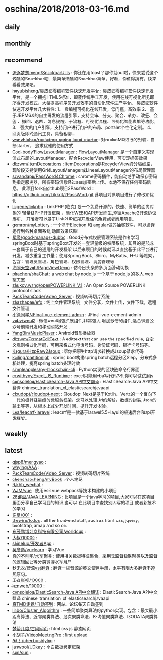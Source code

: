 # oschina/2018/2018-03-16.md



## daily



## monthly



## recommend

- [追逐梦想meng/SnackbarUtils](http://git.oschina.net/mengpeng920223/SnackbarUtils) : 你还在用toast？那你就out啦，快来尝试这个炫酷的Snackbar吧。最简单炫酷的Snackbar简单，好看，你值得拥有。快来看看效果吧。
- [huyubisheng/臭皮匠零编程软件快速开发平台](http://git.oschina.net/huyubisheng/stoogessoft) : 臭皮匠零编程软件快速开发平台，是一个拥抱HTML5标准，颠覆传统手工开发，使用在线可视化所见即所得开发模式，大幅提高程序员开发效率的自动化软件生产平台。 臭皮匠软件快速开发平台几大特性: 1、 零编程可视化在线开发，低门槛，高效率 2、 基于JBPM6.0的自主研发的流程引擎，支持会审、分支、聚合、转办、改签、会签 、撤回、退回、消息提醒、子流程、可视化流程、可视化智能表单等功能。 3、 强大的门户引擎，支持用户进行门户的布局、portalet个性化定制。 4、 网页版即时通讯工具，具备私聊...
- [wanzhichao/rocketmq-spring-boot-starter](http://git.oschina.net/jollyfly/rocketmq-spring-boot-starter) : 对rocketMQ进行的封装，自制starter， 追求优雅的使用方式
- [God-body/FlowLayoutManager](http://git.oschina.net/changleibox/FlowLayoutManager) : FlowLayoutManager 是一个自定义实现流式布局的LayoutManager，配合RecyclerView使用，可实现标签效果
- [dkzwm/ItemDecorations](http://git.oschina.net/dkzwm/ItemDecorations) : ItemDecorations是RecyclerView的分隔线库，现阶段支持使用GridLayoutManager或LinearLayoutManager的布局管理器
- [sxyandapp/PassWord4Chrome](http://git.oschina.net/sxyandapp/PassWord4Chrome) : chrome密码插件，能自动或手动保存密码到指定服务器，所有密码信息经过aes加密后上传。本地不保存任何密码信息。 此项目fork自github项目2PassWord：https://github.com/Likkrit/2PassWord.git 此项目对原项目进行了修改和优化
- [liugene/linkphp](http://git.oschina.net/liugene/linkphp) : LinkPHP (临克) 是一个免费开源的，快速、简单的面向对象的 轻量级PHP开发框架 ，简化WEB和API开发而生,遵循Apache2开源协议发布。 开发者可以基于LinkPHP框架开发任何免费或者商用项目。
- [gemron/myLottery](http://git.oschina.net/gemron/myLottery) : 一个基于Electron 和 angular做的抽奖软件，可以编译运行到各种桌面系统,动画效果炫酷!
- [星缘/good-manage-dubbo](http://git.oschina.net/1341541819.com/good-manage-dubbo) : Good分布式权限管理系统是作者学习springBoot时基于springBoot开发的一套轻量级的权限系统，其目的是形成一套属于自己的通用的开发框架 以后来项目的时候就可以直接基于此平台进行开发，减少重复工作量；使用Spring Boot、Shiro、MyBatis、H-UI等框架，包含：管理员管理、角色管理、权限管理、调度管理等
- [海阔天空yqh/PageViewDemo](http://git.oschina.net/yqh1988/PageViewDemo) : 仿今日头条的多页面滑动切换
- [phachon/phaChat](http://git.oschina.net/phachon/phaChat) : a web chat by node.js 一个基于 node.js 的多人 web 聊天室
- [zhukov.wang/openPOWERLINK_V2](http://git.oschina.net/zhukovwang/openPOWERLINK_V2) : An Open Source POWERLINK protocol stack
- [PackTeamCode/Video_Server](http://git.oschina.net/PackTeamCode/Video_Server) : 视频转码切片系统
- [zhazhapan/efo](http://git.oschina.net/zhazhapan_admin/efo) : 线上文件管理系统，文件分享，文件上传，文件下载，远程文件管理
- [小徐同学/JFinal-vue-element-admin](http://git.oschina.net/xiaoxustudent/JFinal-vue-element-admin) : JFinal-vue-element-admin
- [yoby/weui2](http://git.oschina.net/yoby/weui2) : 微信weui增强扩展组件,非常强大,增加数倍的组件,适合微信公众号前端开发和移动网站开发..
- [YangBin/MusicPlayer](http://git.oschina.net/summerly/MusicPlayer) : Android音乐播放器
- [dkzwm/FormatEditText](http://git.oschina.net/dkzwm/FormatEditText) : A edittext that can use the specified rule, 自定义规则格式化号码，可用来格式化电话号码、身份证号码、银行卡号码等。
- [Kagura/HttpRaw2Jsoup](http://git.oschina.net/Kagura/HttpRaw2Jsoup) : 帮你把原生http请求转换成Jsoup请求代码
- [kailing/partitionjob](http://git.oschina.net/kailing/partitionjob) : spring boot构建spring batch远程分区Step，分布式多机处理，提高spring batch处理时效
- [simpleapples/py-blockchain-cli](http://git.oschina.net/simpleapples/py-blockchain-cli) : Python实现的区块链命令行界面
- [cxwithyxy/Excel_JS_Runtime](http://git.oschina.net/cxwithyxy/Excel_JS_Runtime) : excel只能用vba写代码?不,你可以试试用js
- [consolelog/ElasticSearch-Java API中文翻译](http://git.oschina.net/consolelog/chinese_translation_of_elasticsearchjavaapi) : ElasticSearch-Java API中文翻译 chinese_translation_of_elasticsearchjavaapi
- [cloudopt/cloudopt-next](http://git.oschina.net/cloudopt/cloudopt-next) : Cloudopt Next是基于Kotlin、Vertx的一个面向下一代的极其轻量级的微服务框架，您可以处理Url的解析，数据的封装,Json的输出等等，从根本上减少开发时间、提升开发体验。
- [Lea/leacmf-laravel](http://git.oschina.net/lea21st/leacmf-laravel) : leacmf是一款基于laravel5.5+layui的极速后台和api开发框架。


## weekly



## latest

- [qjsp8/mengyao](http://git.oschina.net/qjsp8/mengyao) : 
- [whying/AAA](http://git.oschina.net/whyfing/AAA) : 
- [PackTeamCode/Video_Server](http://git.oschina.net/PackTeamCode/Video_Server) : 视频转码切片系统
- [chenshaosheng/myBook](http://git.oschina.net/chenshaosheng/myBook) : 个人笔记
- [R/khh_wechat](http://git.oschina.net/ES94/khh_wechat) : 
- [WJM/vue](http://git.oschina.net/wujimiao/vue) : 使用es6 vue webpack等技术构建的小项目
- [2B键盘/JAVA LEARNING](http://git.oschina.net/keyboard-2B/k2b_game_engine) : 此项目是一个java学习的项目,大家可以在这项目里面分享自己学习到的知识,也可以 在此项目中查找别人写的项目,或者新技术的学习
- [东皇/001](http://git.oschina.net/wtgj520/001) : 
- [thewire/todos](http://git.oschina.net/thewire/todos) : all the front-end stuff, such as html, css, jquery, bootstrap, amap and so on.
- [东茂鹏博北京科技有限公司/worldcup](http://git.oschina.net/dmpb/worldcup) : 
- [大叔/10000](http://git.oschina.net/nbalzx/10000) : 
- [shineluo/开发者App](http://git.oschina.net/shineluo/developer_app) : 
- [吴彦燊/vuelearn](http://git.oschina.net/wuyanshen/vuelearn) : 学习Vue
- [真的不帅哟/水军聚类](http://git.oschina.net/moonkie/navy_clustering) : 使用相关数据特征集合，采用无监督级联聚类以及监督的逻辑回归等分类微博水军用户
- [秋无衣/音源vst翻译](http://git.oschina.net/qiuwuyi/sound_source_vst_translation) : 翻译一些音源的英文使用手册，水平有限大多翻译不遵照原句。
- [王者影视/10000](http://git.oschina.net/qq3800/10000) : 
- [̶̶̶hznweb/10000](http://git.oschina.net/administrator-user/10000) : 
- [consolelog/ElasticSearch-Java API中文翻译](http://git.oschina.net/consolelog/chinese_translation_of_elasticsearchjavaapi) : ElasticSearch-Java API中文翻译 chinese_translation_of_elasticsearchjavaapi
- [真TMD走运/自动签到](http://git.oschina.net/LiuWeiCN/auto_check_in) : 网站、论坛每天自动签到
- [linbo/Cluster_Algorithm](http://git.oschina.net/iss2015302580266/Cluster_Algorithm) : 一些简单聚类算法的python实现。包含：最大最小距离算法、近邻聚类算法、层次聚类算法、K-均值聚类算法、ISODATA聚类算法
- [梦萦几度/古风网页](http://git.oschina.net/mengyjd/antique_web_page) : html css js 静态网页
- [小胡子/VideoMeetingPro](http://git.oschina.net/wavellY/VideoMeetingPro) : first upload
- [99！/chenboshiying](http://git.oschina.net/xiaoxue521/chenboshiying) : 
- [janwool/UOkay](http://git.oschina.net/djxfire/UOkay) : 小白数据绑定框架
- [sun/sun](http://git.oschina.net/ldx888/sun) : 